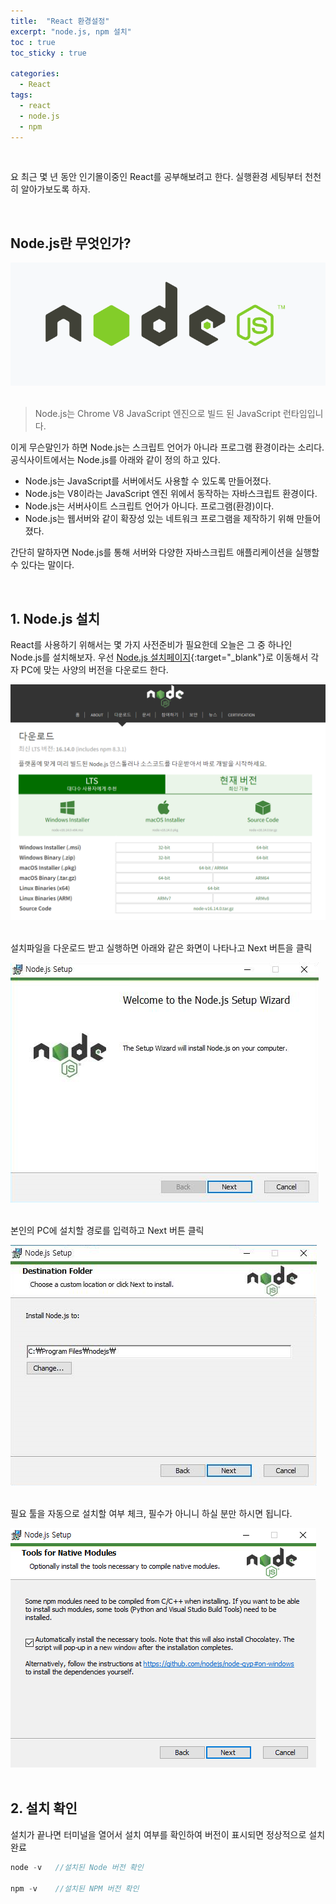 ```yaml
---
title:  "React 환경설정"
excerpt: "node.js, npm 설치"
toc : true
toc_sticky : true

categories:
  - React
tags: 
  - react
  - node.js
  - npm
---
```



<br/>

요 최근 몇 년 동안 인기몰이중인 React를 공부해보려고 한다. 실행환경 세팅부터 천천히 알아가보도록 하자.

<br/>

## Node.js란 무엇인가?

<img src="/assets/images/node.PNG"><br/><br/>

> Node.js는 Chrome V8 JavaScript 엔진으로 빌드 된 JavaScript 런타임입니다.

이게 무슨말인가 하면 Node.js는 스크립트 언어가 아니라 프로그램 환경이라는 소리다.
공식사이트에서는 Node.js를 아래와 같이 정의 하고 있다.

- Node.js는 JavaScript를 서버에서도 사용할 수 있도록 만들어졌다.
- Node.js는 V8이라는 JavaScript 엔진 위에서 동작하는 자바스크립트 환경이다.
- Node.js는 서버사이트 스크립트 언어가 아니다. 프로그램(환경)이다.
- Node.js는 웹서버와 같이 확장성 있는 네트워크 프로그램을 제작하기 위해 만들어졌다.

간단히 말하자면 Node.js를 통해 서버와 다양한 자바스크립트 애플리케이션을 실행할 수 있다는 말이다.

<br/>


## 1. Node.js 설치

React를 사용하기 위해서는 몇 가지 사전준비가 필요한데 오늘은 그 중 하나인 Node.js를 설치해보자.
우선 [Node.js 설치페이지](https://nodejs.org/ko/){:target="_blank"}로 이동해서 각자 PC에 맞는 사양의 버전을 다운로드 한다.

<img src="/assets/images/node_install_page.PNG"><br/><br/>


설치파일을 다운로드 받고 실행하면 아래와 같은 화면이 나타나고 Next 버튼을 클릭

<img src="/assets/images/node_install_1.PNG"><br/><br/>


본인의 PC에 설치할 경로를 입력하고 Next 버튼 클릭


<img src="/assets/images/node_install_2.PNG"><br/><br/>

필요 툴을 자동으로 설치할 여부 체크, 필수가 아니니 하실 분만 하시면 됩니다.

<img src="/assets/images/node_install_3.PNG"><br/><br/>



## 2. 설치 확인

설치가 끝나면 터미널을 열어서 설치 여부를 확인하여 버전이 표시되면 정상적으로 설치 완료


```kotlin
node -v   //설치된 Node 버전 확인

npm -v    //설치된 NPM 버전 확인
```









